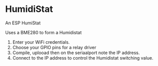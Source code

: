 # HumidiStat
An ESP HumiStat

Uses a BME280 to form a Humidistat

1. Enter your WiFi credentials.
2. Choose your GPIO pins for a relay driver
3. Compile, uplooad then on the seriaalport note the IP address.
4. Connect to the IP address to control the Humidistat switching value.
